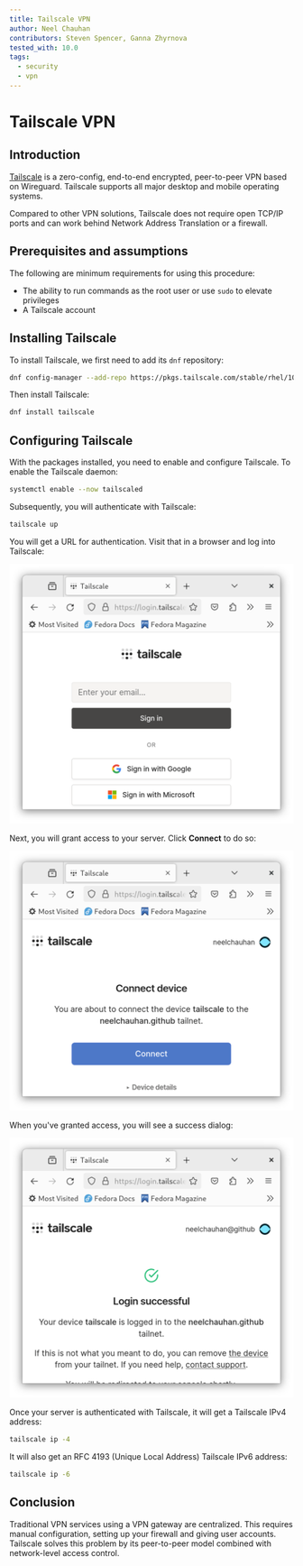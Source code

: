```yaml
---
title: Tailscale VPN
author: Neel Chauhan
contributors: Steven Spencer, Ganna Zhyrnova
tested_with: 10.0 
tags:
  - security
  - vpn
---
```


# Tailscale VPN

## Introduction

[Tailscale](https://tailscale.com/) is a zero-config, end-to-end encrypted, peer-to-peer VPN based on Wireguard. Tailscale supports all major desktop and mobile operating systems.

Compared to other VPN solutions, Tailscale does not require open TCP/IP ports and can work behind Network Address Translation or a firewall.

## Prerequisites and assumptions

The following are minimum requirements for using this procedure:

* The ability to run commands as the root user or use `sudo` to elevate privileges
* A Tailscale account

## Installing Tailscale

To install Tailscale, we first need to add its `dnf` repository:

```bash
dnf config-manager --add-repo https://pkgs.tailscale.com/stable/rhel/10/tailscale.repo
```

Then install Tailscale:

```bash
dnf install tailscale
```

## Configuring Tailscale

With the packages installed, you need to enable and configure Tailscale. To enable the Tailscale daemon:

```bash
systemctl enable --now tailscaled
```

Subsequently, you will authenticate with Tailscale:

```bash
tailscale up
```

You will get a URL for authentication. Visit that in a browser and log into Tailscale:

![Tailscale login screen](../images/tailscale_1.png)

Next, you will grant access to your server. Click **Connect** to do so:

![Tailscale grant access dialog](../images/tailscale_2.png)

When you've granted access, you will see a success dialog:

![Tailscale login successful dialog](../images/tailscale_3.png)

Once your server is authenticated with Tailscale, it will get a Tailscale IPv4 address:

```bash
tailscale ip -4
```

It will also get an RFC 4193 (Unique Local Address) Tailscale IPv6 address:

```bash
tailscale ip -6
```

## Conclusion

Traditional VPN services using a VPN gateway are centralized. This requires manual configuration, setting up your firewall and giving user accounts. Tailscale solves this problem by its peer-to-peer model combined with network-level access control.
